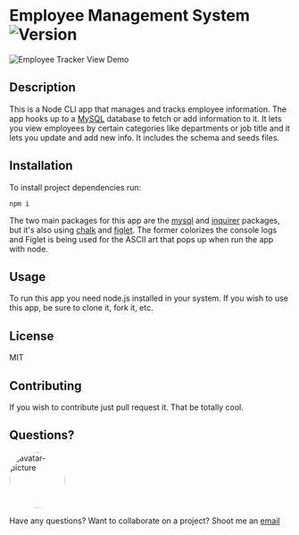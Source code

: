 
# Employee Management System ![Version](https://img.shields.io/github/package-json/v/yarocruz/readme-generator)

![Employee Tracker View Demo](employee-tracker.gif)

## Description

This is a Node CLI app that manages and tracks employee information. The app hooks up to a [MySQL](https://www.mysql.com/) database to fetch or add information to it. It lets you view employees by certain categories like departments or job title and it lets you update and add new info. It includes the schema and seeds files. 


## Installation

To install project dependencies run:

```
npm i
```
The two main packages for this app are the [mysql](https://www.npmjs.com/package/mysql) and [inquirer](https://www.npmjs.com/package/inquirer) packages, but it's also using [chalk](https://www.npmjs.com/package/chalk) and [figlet](https://www.npmjs.com/package/figlet). The former colorizes the console logs and Figlet is being used for the ASCII art that pops up when run the app with node. 

## Usage

To run this app you need node.js installed in your system. If you wish to use this app, be sure to clone it, fork it, etc.

## License

MIT 

## Contributing

If you wish to contribute just pull request it. That be totally cool. 

## Questions?

<img src="https://avatars1.githubusercontent.com/u/12175310?v=4" alt="avatar-picture" style="border-radius: 50px" width="100px" />

Have any questions? Want to collaborate on a project? Shoot me an [email](yarocruz@gmail.com)
  
